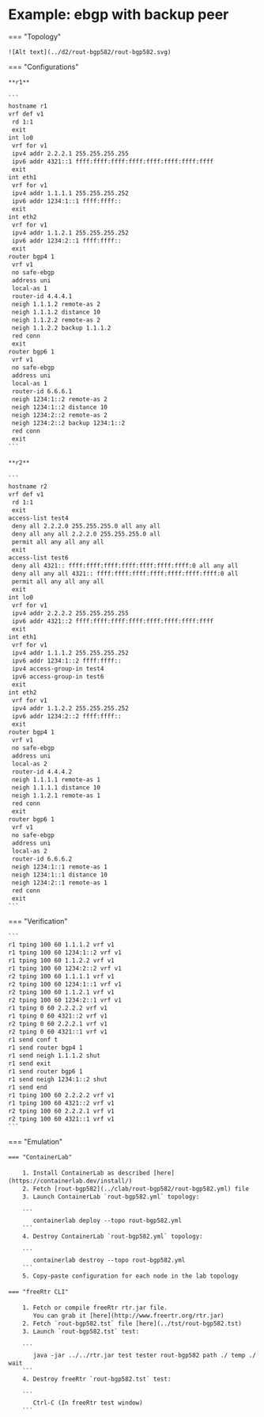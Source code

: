 # Example: ebgp with backup peer

=== "Topology"

    ![Alt text](../d2/rout-bgp582/rout-bgp582.svg)

=== "Configurations"

    **r1**

    ```
    hostname r1
    vrf def v1
     rd 1:1
     exit
    int lo0
     vrf for v1
     ipv4 addr 2.2.2.1 255.255.255.255
     ipv6 addr 4321::1 ffff:ffff:ffff:ffff:ffff:ffff:ffff:ffff
     exit
    int eth1
     vrf for v1
     ipv4 addr 1.1.1.1 255.255.255.252
     ipv6 addr 1234:1::1 ffff:ffff::
     exit
    int eth2
     vrf for v1
     ipv4 addr 1.1.2.1 255.255.255.252
     ipv6 addr 1234:2::1 ffff:ffff::
     exit
    router bgp4 1
     vrf v1
     no safe-ebgp
     address uni
     local-as 1
     router-id 4.4.4.1
     neigh 1.1.1.2 remote-as 2
     neigh 1.1.1.2 distance 10
     neigh 1.1.2.2 remote-as 2
     neigh 1.1.2.2 backup 1.1.1.2
     red conn
     exit
    router bgp6 1
     vrf v1
     no safe-ebgp
     address uni
     local-as 1
     router-id 6.6.6.1
     neigh 1234:1::2 remote-as 2
     neigh 1234:1::2 distance 10
     neigh 1234:2::2 remote-as 2
     neigh 1234:2::2 backup 1234:1::2
     red conn
     exit
    ```

    **r2**

    ```
    hostname r2
    vrf def v1
     rd 1:1
     exit
    access-list test4
     deny all 2.2.2.0 255.255.255.0 all any all
     deny all any all 2.2.2.0 255.255.255.0 all
     permit all any all any all
     exit
    access-list test6
     deny all 4321:: ffff:ffff:ffff:ffff:ffff:ffff:ffff:0 all any all
     deny all any all 4321:: ffff:ffff:ffff:ffff:ffff:ffff:ffff:0 all
     permit all any all any all
     exit
    int lo0
     vrf for v1
     ipv4 addr 2.2.2.2 255.255.255.255
     ipv6 addr 4321::2 ffff:ffff:ffff:ffff:ffff:ffff:ffff:ffff
     exit
    int eth1
     vrf for v1
     ipv4 addr 1.1.1.2 255.255.255.252
     ipv6 addr 1234:1::2 ffff:ffff::
     ipv4 access-group-in test4
     ipv6 access-group-in test6
     exit
    int eth2
     vrf for v1
     ipv4 addr 1.1.2.2 255.255.255.252
     ipv6 addr 1234:2::2 ffff:ffff::
     exit
    router bgp4 1
     vrf v1
     no safe-ebgp
     address uni
     local-as 2
     router-id 4.4.4.2
     neigh 1.1.1.1 remote-as 1
     neigh 1.1.1.1 distance 10
     neigh 1.1.2.1 remote-as 1
     red conn
     exit
    router bgp6 1
     vrf v1
     no safe-ebgp
     address uni
     local-as 2
     router-id 6.6.6.2
     neigh 1234:1::1 remote-as 1
     neigh 1234:1::1 distance 10
     neigh 1234:2::1 remote-as 1
     red conn
     exit
    ```

=== "Verification"

    ```
    r1 tping 100 60 1.1.1.2 vrf v1
    r1 tping 100 60 1234:1::2 vrf v1
    r1 tping 100 60 1.1.2.2 vrf v1
    r1 tping 100 60 1234:2::2 vrf v1
    r2 tping 100 60 1.1.1.1 vrf v1
    r2 tping 100 60 1234:1::1 vrf v1
    r2 tping 100 60 1.1.2.1 vrf v1
    r2 tping 100 60 1234:2::1 vrf v1
    r1 tping 0 60 2.2.2.2 vrf v1
    r1 tping 0 60 4321::2 vrf v1
    r2 tping 0 60 2.2.2.1 vrf v1
    r2 tping 0 60 4321::1 vrf v1
    r1 send conf t
    r1 send router bgp4 1
    r1 send neigh 1.1.1.2 shut
    r1 send exit
    r1 send router bgp6 1
    r1 send neigh 1234:1::2 shut
    r1 send end
    r1 tping 100 60 2.2.2.2 vrf v1
    r1 tping 100 60 4321::2 vrf v1
    r2 tping 100 60 2.2.2.1 vrf v1
    r2 tping 100 60 4321::1 vrf v1
    ```

=== "Emulation"

    === "ContainerLab"

        1. Install ContainerLab as described [here](https://containerlab.dev/install/)  
        2. Fetch [rout-bgp582](../clab/rout-bgp582/rout-bgp582.yml) file  
        3. Launch ContainerLab `rout-bgp582.yml` topology:  

        ```
           containerlab deploy --topo rout-bgp582.yml  
        ```
        4. Destroy ContainerLab `rout-bgp582.yml` topology:  

        ```
           containerlab destroy --topo rout-bgp582.yml  
        ```
        5. Copy-paste configuration for each node in the lab topology

    === "freeRtr CLI"

        1. Fetch or compile freeRtr rtr.jar file.  
           You can grab it [here](http://www.freertr.org/rtr.jar)  
        2. Fetch `rout-bgp582.tst` file [here](../tst/rout-bgp582.tst)  
        3. Launch `rout-bgp582.tst` test:  

        ```
           java -jar ../../rtr.jar test tester rout-bgp582 path ./ temp ./ wait
        ```
        4. Destroy freeRtr `rout-bgp582.tst` test:  

        ```
           Ctrl-C (In freeRtr test window)
        ```

